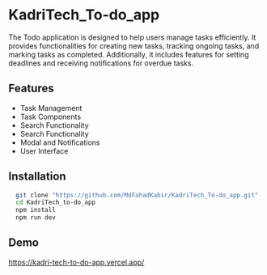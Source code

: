 
# KadriTech_To-do_app

The Todo application is designed to help users manage tasks efficiently. It provides functionalities for creating new tasks, tracking ongoing tasks, and marking tasks as completed. Additionally, it includes features for setting deadlines and receiving notifications for overdue tasks.



## Features

- Task Management
- Task Components
- Search Functionality
- Search Functionality
- Modal and Notifications
- User Interface


## Installation

```bash
  git clone "https://github.com/MdFahadKabir/KadriTech_To-do_app.git"
  cd KadriTech_to-do_app
  npm install 
  npm run dev
```
    
## Demo

https://kadri-tech-to-do-app.vercel.app/

